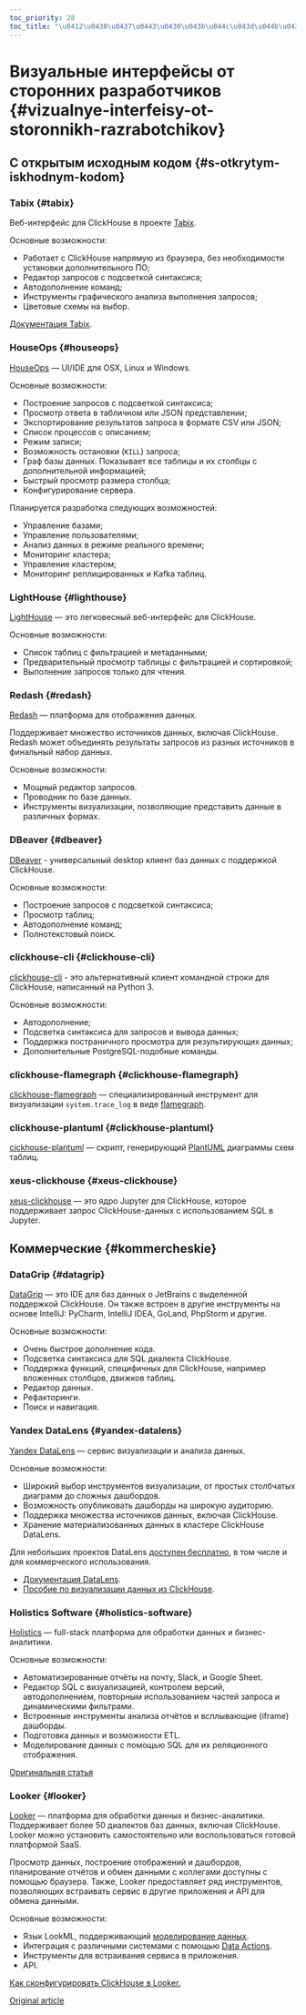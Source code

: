 ```yaml
---
toc_priority: 28
toc_title: "\u0412\u0438\u0437\u0443\u0430\u043b\u044c\u043d\u044b\u0435\u0020\u0438\u043d\u0442\u0435\u0440\u0444\u0435\u0439\u0441\u044b\u0020\u043e\u0442\u0020\u0441\u0442\u043e\u0440\u043e\u043d\u043d\u0438\u0445\u0020\u0440\u0430\u0437\u0440\u0430\u0431\u043e\u0442\u0447\u0438\u043a\u043e\u0432"
---
```



# Визуальные интерфейсы от сторонних разработчиков {#vizualnye-interfeisy-ot-storonnikh-razrabotchikov}

## С открытым исходным кодом {#s-otkrytym-iskhodnym-kodom}

### Tabix {#tabix}

Веб-интерфейс для ClickHouse в проекте [Tabix](https://github.com/tabixio/tabix).

Основные возможности:

-   Работает с ClickHouse напрямую из браузера, без необходимости установки дополнительного ПО;
-   Редактор запросов с подсветкой синтаксиса;
-   Автодополнение команд;
-   Инструменты графического анализа выполнения запросов;
-   Цветовые схемы на выбор.

[Документация Tabix](https://tabix.io/doc/).

### HouseOps {#houseops}

[HouseOps](https://github.com/HouseOps/HouseOps) — UI/IDE для OSX, Linux и Windows.

Основные возможности:

-   Построение запросов с подсветкой синтаксиса;
-   Просмотр ответа в табличном или JSON представлении;
-   Экспортирование результатов запроса в формате CSV или JSON;
-   Список процессов с описанием;
-   Режим записи;
-   Возможность остановки (`KILL`) запроса;
-   Граф базы данных. Показывает все таблицы и их столбцы с дополнительной информацией;
-   Быстрый просмотр размера столбца;
-   Конфигурирование сервера.

Планируется разработка следующих возможностей:

-   Управление базами;
-   Управление пользователями;
-   Анализ данных в режиме реального времени;
-   Мониторинг кластера;
-   Управление кластером;
-   Мониторинг реплицированных и Kafka таблиц.

### LightHouse {#lighthouse}

[LightHouse](https://github.com/VKCOM/lighthouse) — это легковесный веб-интерфейс для ClickHouse.

Основные возможности:

-   Список таблиц с фильтрацией и метаданными;
-   Предварительный просмотр таблицы с фильтрацией и сортировкой;
-   Выполнение запросов только для чтения.

### Redash {#redash}

[Redash](https://github.com/getredash/redash) — платформа для отображения данных.

Поддерживает множество источников данных, включая ClickHouse. Redash может объединять результаты запросов из разных источников в финальный набор данных.

Основные возможности:

-   Мощный редактор запросов.
-   Проводник по базе данных.
-   Инструменты визуализации, позволяющие представить данные в различных формах.

### DBeaver {#dbeaver}

[DBeaver](https://dbeaver.io/) - универсальный desktop клиент баз данных с поддержкой ClickHouse.

Основные возможности:

-   Построение запросов с подсветкой синтаксиса;
-   Просмотр таблиц;
-   Автодополнение команд;
-   Полнотекстовый поиск.

### clickhouse-cli {#clickhouse-cli}

[clickhouse-cli](https://github.com/hatarist/clickhouse-cli) - это альтернативный клиент командной строки для ClickHouse, написанный на Python 3.

Основные возможности:

-   Автодополнение;
-   Подсветка синтаксиса для запросов и вывода данных;
-   Поддержка постраничного просмотра для результирующих данных;
-   Дополнительные PostgreSQL-подобные команды.

### clickhouse-flamegraph {#clickhouse-flamegraph}

[clickhouse-flamegraph](https://github.com/Slach/clickhouse-flamegraph) — специализированный инструмент для визуализации `system.trace_log` в виде [flamegraph](http://www.brendangregg.com/flamegraphs.html).

### clickhouse-plantuml {#clickhouse-plantuml}

[cickhouse-plantuml](https://pypi.org/project/clickhouse-plantuml/) — скрипт, генерирующий [PlantUML](https://plantuml.com/) диаграммы схем таблиц.

### xeus-clickhouse {#xeus-clickhouse}

[xeus-clickhouse](https://github.com/wangfenjin/xeus-clickhouse) — это ядро Jupyter для ClickHouse, которое поддерживает запрос ClickHouse-данных с использованием SQL в Jupyter.

## Коммерческие {#kommercheskie}

### DataGrip {#datagrip}

[DataGrip](https://www.jetbrains.com/datagrip/) — это IDE для баз данных о JetBrains с выделенной поддержкой ClickHouse. Он также встроен в другие инструменты на основе IntelliJ: PyCharm, IntelliJ IDEA, GoLand, PhpStorm и другие.

Основные возможности:

-   Очень быстрое дополнение кода.
-   Подсветка синтаксиса для SQL диалекта ClickHouse.
-   Поддержка функций, специфичных для ClickHouse, например вложенных столбцов, движков таблиц.
-   Редактор данных.
-   Рефакторинги.
-   Поиск и навигация.

### Yandex DataLens {#yandex-datalens}

[Yandex DataLens](https://cloud.yandex.ru/services/datalens) — cервис визуализации и анализа данных.

Основные возможности:

-   Широкий выбор инструментов визуализации, от простых столбчатых диаграмм до сложных дашбордов.
-   Возможность опубликовать дашборды на широкую аудиторию.
-   Поддержка множества источников данных, включая ClickHouse.
-   Хранение материализованных данных в кластере ClickHouse DataLens.

Для небольших проектов DataLens [доступен бесплатно](https://cloud.yandex.ru/docs/datalens/pricing), в том числе и для коммерческого использования.

-   [Документация DataLens](https://cloud.yandex.ru/docs/datalens/).
-   [Пособие по визуализации данных из ClickHouse](https://cloud.yandex.ru/docs/solutions/datalens/data-from-ch-visualization).

### Holistics Software {#holistics-software}

[Holistics](https://www.holistics.io/) — full-stack платформа для обработки данных и бизнес-аналитики.

Основные возможности:

-   Автоматизированные отчёты на почту, Slack, и Google Sheet.
-   Редактор SQL c визуализацией, контролем версий, автодополнением, повторным использованием частей запроса и динамическими фильтрами.
-   Встроенные инструменты анализа отчётов и всплывающие (iframe) дашборды.
-   Подготовка данных и возможности ETL.
-   Моделирование данных с помощью SQL для их реляционного отображения.

[Оригинальная статья](https://clickhouse.tech/docs/ru/interfaces/third-party/gui/) <!--hide-->

### Looker {#looker}

[Looker](https://looker.com) — платформа для обработки данных и бизнес-аналитики. Поддерживает более 50 диалектов баз данных, включая ClickHouse. Looker можно установить самостоятельно или воспользоваться готовой платформой SaaS.

Просмотр данных, построение отображений и дашбордов, планирование отчётов и обмен данными с коллегами доступны с помощью браузера. Также, Looker предоставляет ряд инструментов, позволяющих встраивать сервис в другие приложения и API для обмена данными.

Основные возможности:

-   Язык LookML, поддерживающий [моделирование данных](https://looker.com/platform/data-modeling).
-   Интеграция с различными системами с помощью [Data Actions](https://looker.com/platform/actions).
-   Инструменты для встраивания сервиса в приложения.
-   API.

[Как сконфигурировать ClickHouse в Looker.](https://docs.looker.com/setup-and-management/database-config/clickhouse)

[Original article](https://clickhouse.tech/docs/ru/interfaces/third-party/gui/) <!--hide-->
